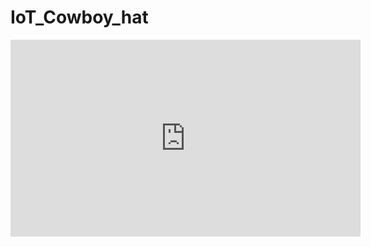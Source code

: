 # IoT_Cowboy_hat

<iframe width="560" height="315" src="https://www.youtube.com/embed/S722_tjJ7v8?si=w_ikWKQPVsTfpaQ2" title="YouTube video player" frameborder="0" allow="accelerometer; autoplay; clipboard-write; encrypted-media; gyroscope; picture-in-picture; web-share" allowfullscreen></iframe>
